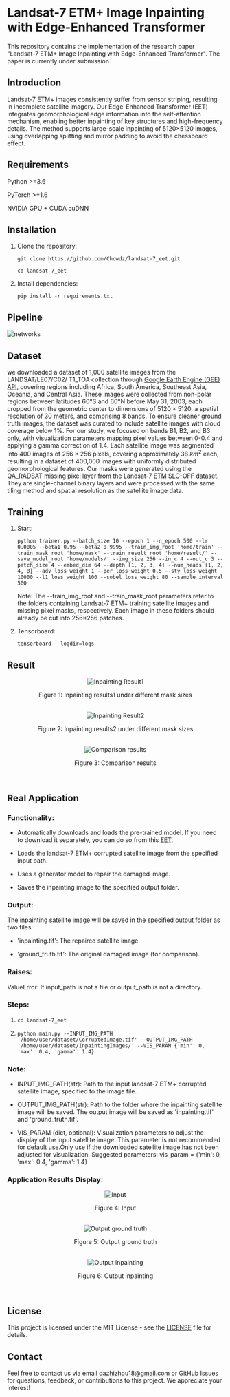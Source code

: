 # Landsat-7 ETM+ Image Inpainting with Edge-Enhanced Transformer

This repository contains the implementation of the research paper "Landsat-7 ETM+ Image Inpainting with Edge-Enhanced Transformer". The paper is currently under submission.

## Introduction

Landsat-7 ETM+ images consistently suffer from sensor striping, resulting in incomplete satellite imagery. Our Edge-Enhanced Transformer (EET) integrates geomorphological edge information into the self-attention mechanism, enabling better inpainting of key structures and high-frequency details. The method supports large-scale inpainting of 5120×5120 images, using overlapping splitting and mirror padding to avoid the chessboard effect.

## Requirements

Python >=3.6

PyTorch >=1.6

NVIDIA GPU + CUDA cuDNN

## Installation

1. Clone the repository:

   ```git clone https://github.com/Chowdz/landsat-7_eet.git```

   ```cd landsat-7_eet```

2. Install dependencies:

   ```pip install -r requirements.txt```

## Pipeline

![networks](figure/network.jpg)

## Dataset

we downloaded a dataset of 1,000 satellite images from the LANDSAT/LE07/C02/ T1\_TOA collection through [Google Earth Engine (GEE) API](https://doi.org/10.1016/j.rse.2017.06.031), covering regions including Africa, South America, Southeast Asia, Oceania, and Central Asia. These images were collected from non-polar regions between latitudes 60°S and 60°N before May 31, 2003, each cropped from the geometric center to dimensions of $5120\times5120$, a spatial resolution of 30 meters, and comprising 8 bands. To ensure cleaner ground truth images, the dataset was curated to include satellite images with cloud coverage below 1\%. For our study, we focused on bands B1, B2, and B3 only, with visualization parameters mapping pixel values between 0-0.4 and applying a gamma correction of 1.4. Each satellite image was segmented into 400 images of $256\times256$ pixels, covering approximately 38 $km^2$ each, resulting in a dataset of 400,000 images with uniformly distributed geomorphological features. Our masks were generated using the QA\_RADSAT missing pixel layer from the Landsat-7 ETM SLC-OFF dataset. They are single-channel binary layers and were processed with the same tiling method and spatial resolution as the satellite image data.

## Training

1. Start:

   ```python trainer.py --batch_size 10 --epoch 1 --n_epoch 500 --lr 0.0005 --beta1 0.95 --beta2 0.9995 --train_img_root 'home/train' --train_mask_root 'home/mask' --train_result_root 'home/result/' --save_model_root 'home/models/' --img_size 256 --in_c 4 --out_c 3 --patch_size 4 --embed_dim 64 --depth [1, 2, 3, 4] --num_heads [1, 2, 4, 8] --adv_loss_weight 1 --per_loss_weight 0.5 --sty_loss_weight 10000 --l1_loss_weight 100 --sobel_loss_weight 80 --sample_interval 500```

   Note: The --train_img_root and --train_mask_root parameters refer to the folders containing Landsat-7 ETM+ training satellite images and missing pixel masks, respectively. Each image in these folders should already be cut into 256×256 patches.

2. Tensorboard:

   ```tensorboard --logdir=logs```

## Result

<div style="text-align: center;">
    <img src="figure/result1.jpg" alt="Inpainting Result1">
    <p>Figure 1: Inpainting results1 under different mask sizes</p>
</div>
<br>

<div style="text-align: center;">
    <img src="figure/result2.jpg" alt="Inpainting Result2">
    <p>Figure 2: Inpainting results2 under different mask sizes</p>
</div>
<br>

<div style="text-align: center;">
    <img src="figure/result3.jpg" alt="Comparison results">
    <p>Figure 3: Comparison results</p>
</div>
<br>

## Real Application



### Functionality:

- Automatically downloads and loads the pre-trained model. If you need to download it separately, you can do so from this [EET](https://drive.google.com/uc?export=download&id=1yon1mfSKmjiEAsK-MTebKZclp1GoZj99).
  
- Loads the landsat-7 ETM+ corrupted satellite image from the specified input path.
  
- Uses a generator model to repair the damaged image.
  
- Saves the inpainting image to the specified output folder.


### Output:

The inpainting satellite image will be saved in the specified output folder as two files:

- 'inpainting.tif': The repaired satellite image.

- 'ground_truth.tif': The original damaged image (for comparison).

  

### Raises:

ValueError: If input_path is not a file or output_path is not a directory.



### Steps:

1. ```cd landsat-7_eet```

2. ```python main.py --INPUT_IMG_PATH '/home/user/dataset/CorruptedImage.tif' --OUTPUT_IMG_PATH '/home/user/dataset/InpaintingImages/' --VIS_PARAM {'min': 0, 'max': 0.4, 'gamma': 1.4}```

   

### Note:

- INPUT_IMG_PATH(str): Path to the input landsat-7 ETM+ corrupted satellite image, specified to the image file.

- OUTPUT_IMG_PATH(str): Path to the folder where the inpainting satellite image will be saved. The output image will be saved as 'inpainting.tif' and 'ground_truth.tif'.

- VIS_PARAM (dict, optional): Visualization parameters to adjust the display of the input satellite image. This parameter is not recommended for default use.Only use if the downloaded satellite image has not been adjusted for visualization. Suggested parameters: vis_param = {'min': 0, 'max': 0.4, 'gamma': 1.4}

### Application Results Display:

<div style="text-align: center;">
    <img src="figure/result4_input.jpg" alt="Input">
    <p>Figure 4: Input</p>
</div>
<br>

<div style="text-align: center;">
    <img src="figure/result4_output1.jpg" alt="Output ground truth">
    <p>Figure 5: Output ground truth</p>
</div>
<br>

<div style="text-align: center;">
    <img src="figure/result4_output2.jpg" alt="Output inpainting">
    <p>Figure 6: Output inpainting</p>
</div>
<br>


## License

This project is licensed under the MIT License - see the [LICENSE](LICENSE) file for details.

## Contact

Feel free to contact us via email [dazhizhou18@gmail.com](dazhizhou18@gmail.com) or GitHub Issues for questions, feedback, or contributions to this project. We appreciate your interest!
